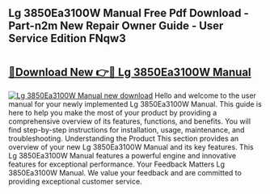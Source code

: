 ## Lg 3850Ea3100W Manual Free Pdf Download - Part-n2m New Repair Owner Guide - User Service Edition FNqw3

# <h2><a href="http://cf11175.oget.top/?id=Lg+3850Ea3100W+Manual">🔗Download New 👉🔴 Lg 3850Ea3100W Manual</a></h2>

[![Lg 3850Ea3100W Manual new download](https://i.imgur.com/5g1atiW.png)](http://cf11175.oget.top/?id=Lg+3850Ea3100W+Manual)
Hello and welcome to the user manual for your newly implemented Lg 3850Ea3100W Manual. This guide is here to help you make the most of your product by providing a comprehensive overview of its features, functions, and benefits. You will find step-by-step instructions for installation, usage, maintenance, and troubleshooting. Understanding the Product This section provides an overview of your new Lg 3850Ea3100W Manual and its key features. This Lg 3850Ea3100W Manual features a powerful engine and innovative features for exceptional performance. Your Feedback Matters Lg 3850Ea3100W Manual. We value your feedback and are committed to providing exceptional customer service.
